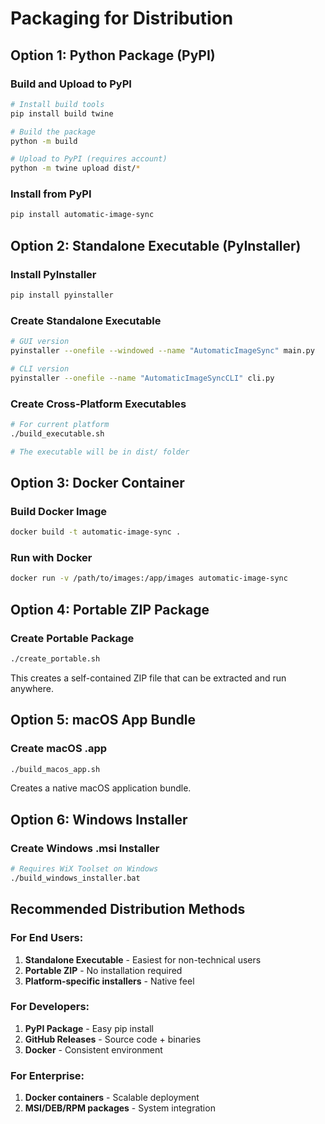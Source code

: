 # Packaging for Distribution

## Option 1: Python Package (PyPI)

### Build and Upload to PyPI
```bash
# Install build tools
pip install build twine

# Build the package
python -m build

# Upload to PyPI (requires account)
python -m twine upload dist/*
```

### Install from PyPI
```bash
pip install automatic-image-sync
```

## Option 2: Standalone Executable (PyInstaller)

### Install PyInstaller
```bash
pip install pyinstaller
```

### Create Standalone Executable
```bash
# GUI version
pyinstaller --onefile --windowed --name "AutomaticImageSync" main.py

# CLI version  
pyinstaller --onefile --name "AutomaticImageSyncCLI" cli.py
```

### Create Cross-Platform Executables
```bash
# For current platform
./build_executable.sh

# The executable will be in dist/ folder
```

## Option 3: Docker Container

### Build Docker Image
```bash
docker build -t automatic-image-sync .
```

### Run with Docker
```bash
docker run -v /path/to/images:/app/images automatic-image-sync
```

## Option 4: Portable ZIP Package

### Create Portable Package
```bash
./create_portable.sh
```

This creates a self-contained ZIP file that can be extracted and run anywhere.

## Option 5: macOS App Bundle

### Create macOS .app
```bash
./build_macos_app.sh
```

Creates a native macOS application bundle.

## Option 6: Windows Installer

### Create Windows .msi Installer
```bash
# Requires WiX Toolset on Windows
./build_windows_installer.bat
```

## Recommended Distribution Methods

### For End Users:
1. **Standalone Executable** - Easiest for non-technical users
2. **Portable ZIP** - No installation required
3. **Platform-specific installers** - Native feel

### For Developers:
1. **PyPI Package** - Easy pip install
2. **GitHub Releases** - Source code + binaries
3. **Docker** - Consistent environment

### For Enterprise:
1. **Docker containers** - Scalable deployment
2. **MSI/DEB/RPM packages** - System integration
